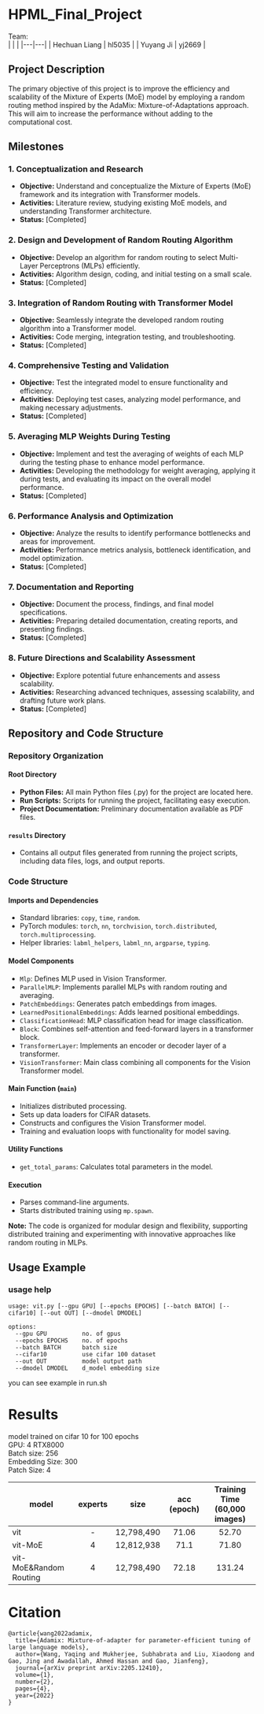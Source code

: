 # HPML_Final_Project

Team:<br>
| | |
|---|---|
| Hechuan Liang | hl5035 |
| Yuyang Ji | yj2669 |

## Project Description
The primary objective of this project is to improve the efficiency and scalability of the Mixture of Experts (MoE) model by employing a random routing method inspired by the AdaMix: Mixture-of-Adaptations approach. This will aim to increase the performance without adding to the computational cost.

## Milestones

### 1. Conceptualization and Research
- **Objective:** Understand and conceptualize the Mixture of Experts (MoE) framework and its integration with Transformer models.
- **Activities:** Literature review, studying existing MoE models, and understanding Transformer architecture.
- **Status:** [Completed]

### 2. Design and Development of Random Routing Algorithm
- **Objective:** Develop an algorithm for random routing to select Multi-Layer Perceptrons (MLPs) efficiently.
- **Activities:** Algorithm design, coding, and initial testing on a small scale.
- **Status:** [Completed]

### 3. Integration of Random Routing with Transformer Model
- **Objective:** Seamlessly integrate the developed random routing algorithm into a Transformer model.
- **Activities:** Code merging, integration testing, and troubleshooting.
- **Status:** [Completed]

### 4. Comprehensive Testing and Validation
- **Objective:** Test the integrated model to ensure functionality and efficiency.
- **Activities:** Deploying test cases, analyzing model performance, and making necessary adjustments.
- **Status:** [Completed]

### 5. Averaging MLP Weights During Testing
- **Objective:** Implement and test the averaging of weights of each MLP during the testing phase to enhance model performance.
- **Activities:** Developing the methodology for weight averaging, applying it during tests, and evaluating its impact on the overall model performance.
- **Status:** [Completed]

### 6. Performance Analysis and Optimization
- **Objective:** Analyze the results to identify performance bottlenecks and areas for improvement.
- **Activities:** Performance metrics analysis, bottleneck identification, and model optimization.
- **Status:** [Completed]

### 7. Documentation and Reporting
- **Objective:** Document the process, findings, and final model specifications.
- **Activities:** Preparing detailed documentation, creating reports, and presenting findings.
- **Status:** [Completed]

### 8. Future Directions and Scalability Assessment
- **Objective:** Explore potential future enhancements and assess scalability.
- **Activities:** Researching advanced techniques, assessing scalability, and drafting future work plans.
- **Status:** [Completed]

## Repository and Code Structure

### Repository Organization

#### Root Directory
- **Python Files:** All main Python files (.py) for the project are located here.
- **Run Scripts:** Scripts for running the project, facilitating easy execution.
- **Project Documentation:** Preliminary documentation available as PDF files.

#### `results` Directory
- Contains all output files generated from running the project scripts, including data files, logs, and output reports.

### Code Structure

#### Imports and Dependencies
- Standard libraries: `copy`, `time`, `random`.
- PyTorch modules: `torch`, `nn`, `torchvision`, `torch.distributed`, `torch.multiprocessing`.
- Helper libraries: `labml_helpers`, `labml_nn`, `argparse`, `typing`.

#### Model Components
- `Mlp`: Defines MLP used in Vision Transformer.
- `ParallelMLP`: Implements parallel MLPs with random routing and averaging.
- `PatchEmbeddings`: Generates patch embeddings from images.
- `LearnedPositionalEmbeddings`: Adds learned positional embeddings.
- `ClassificationHead`: MLP classification head for image classification.
- `Block`: Combines self-attention and feed-forward layers in a transformer block.
- `TransformerLayer`: Implements an encoder or decoder layer of a transformer.
- `VisionTransformer`: Main class combining all components for the Vision Transformer model.

#### Main Function (`main`)
- Initializes distributed processing.
- Sets up data loaders for CIFAR datasets.
- Constructs and configures the Vision Transformer model.
- Training and evaluation loops with functionality for model saving.

#### Utility Functions
- `get_total_params`: Calculates total parameters in the model.

#### Execution
- Parses command-line arguments.
- Starts distributed training using `mp.spawn`.

**Note:** The code is organized for modular design and flexibility, supporting distributed training and experimenting with innovative approaches like random routing in MLPs.



## Usage Example
### usage help
```
usage: vit.py [--gpu GPU] [--epochs EPOCHS] [--batch BATCH] [--cifar10] [--out OUT] [--dmodel DMODEL]

options:
  --gpu GPU          no. of gpus
  --epochs EPOCHS    no. of epochs
  --batch BATCH      batch size
  --cifar10          use cifar 100 dataset
  --out OUT          model output path
  --dmodel DMODEL    d_model embedding size
```
you can see example in run.sh


# Results
model trained on cifar 10 for 100 epochs<br>
GPU: 4 RTX8000<br>
Batch size: 256<br>
Embedding Size: 300<br>
Patch Size: 4


| model | experts | size | acc (epoch) | Training Time (60,000 images) |
|----|:----:|:----:|:-----:|:-----:|
| vit | - | 12,798,490 | 71.06 | 52.70 |
| vit-MoE | 4 | 12,812,938 | 71.1 | 71.80 |
| vit-MoE&Random Routing | 4 | 12,798,490 | 72.18 | 131.24 |


# Citation
```
@article{wang2022adamix,
  title={Adamix: Mixture-of-adapter for parameter-efficient tuning of large language models},
  author={Wang, Yaqing and Mukherjee, Subhabrata and Liu, Xiaodong and Gao, Jing and Awadallah, Ahmed Hassan and Gao, Jianfeng},
  journal={arXiv preprint arXiv:2205.12410},
  volume={1},
  number={2},
  pages={4},
  year={2022}
}
```
